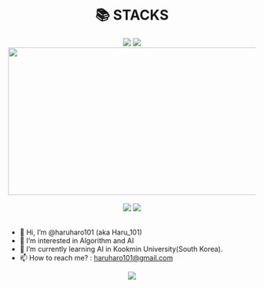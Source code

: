 <div align=center><h1>📚 STACKS</h1>
  <img src="https://img.shields.io/badge/C++-00599C?style=for-the-badge&logo=cplusplus&logoColor=white">
  <img src="https://img.shields.io/badge/Python-3776AB?style=for-the-badge&logo=python&logoColor=white">
<a href="https://www.solve-nyang.com"><img src="https://api.solve-nyang.com/compose/haru_101" width="600" height="300"/></a>
</div>

<br>

<div align=center>
  <img src="http://mazassumnida.wtf/api/v2/generate_badge?boj=haru_101">
  <img src="http://mazandi.herokuapp.com/api?handle=haru_101&theme=warm"/>
</div>

<br>

- 👋 Hi, I’m @haruharo101 (aka Haru_101)
- 👀 I’m interested in Algorithm and AI
- 🌱 I’m currently learning AI in Kookmin University(South Korea).
- 📫 How to reach me? : haruharo101@gmail.com

<div align=center><img src="https://github-readme-stats.vercel.app/api?username=haruharo101&show_icons=true&theme=tokyonight"/><div>
